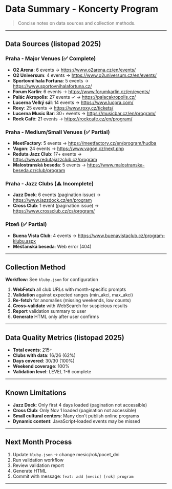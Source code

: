 # Data Summary - Koncerty Program

> Concise notes on data sources and collection methods.

---

## Data Sources (listopad 2025)

### Praha - Major Venues (✅ Complete)
- **O2 Arena**: 6 events → https://www.o2arena.cz/en/events/
- **O2 Universum**: 4 events → https://www.o2universum.cz/en/events/
- **Sportovní hala Fortuna**: 5 events → https://www.sportovnihalafortuna.cz/
- **Forum Karlín**: 6 events → https://www.forumkarlin.cz/en/events/
- **Palác Akropolis**: 27 events ✓ → https://palacakropolis.cz/
- **Lucerna Velký sál**: 14 events → https://www.lucpra.com/
- **Roxy**: 25 events → https://www.roxy.cz/tickets/
- **Lucerna Music Bar**: 30+ events → https://musicbar.cz/en/program/
- **Rock Café**: 21 events → https://rockcafe.cz/en/program/

### Praha - Medium/Small Venues (✅ Partial)
- **MeetFactory**: 5 events → https://meetfactory.cz/en/program/hudba
- **Vagon**: 24 events → https://www.vagon.cz/next.php
- **Reduta Jazz Club**: 17+ events → https://www.redutajazzclub.cz/program
- **Malostranská beseda**: 5 events → https://www.malostranska-beseda.cz/club/program

### Praha - Jazz Clubs (⚠️ Incomplete)
- **Jazz Dock**: 6 events (pagination issue) → https://www.jazzdock.cz/en/program
- **Cross Club**: 1 event (pagination issue) → https://www.crossclub.cz/cs/program/

### Plzeň (✅ Partial)
- **Buena Vista Club**: 4 events → https://www.buenavistaclub.cz/program-klubu.aspx
- **Měšťanská beseda**: Web error (404)

---

## Collection Method

**Workflow:** See `kluby.json` for configuration

1. **WebFetch** all club URLs with month-specific prompts
2. **Validation** against expected ranges (min_akci, max_akci)
3. **Re-fetch** for anomalies (missing weekends, low counts)
4. **Cross-validate** with WebSearch for suspicious results
5. **Report** validation summary to user
6. **Generate** HTML only after user confirms

---

## Data Quality Metrics (listopad 2025)

- **Total events**: 215+
- **Clubs with data**: 16/26 (62%)
- **Days covered**: 30/30 (100%)
- **Weekend coverage**: 100%
- **Validation level**: LEVEL 1-6 complete

---

## Known Limitations

- **Jazz Dock**: Only first 4 days loaded (pagination not accessible)
- **Cross Club**: Only Nov 1 loaded (pagination not accessible)
- **Small cultural centers**: Many don't publish online programs
- **Dynamic content**: JavaScript-loaded events may be missed

---

## Next Month Process

1. Update `kluby.json` → change mesic/rok/pocet_dni
2. Run validation workflow
3. Review validation report
4. Generate HTML
5. Commit with message: `feat: add [mesic] [rok] program`

---
